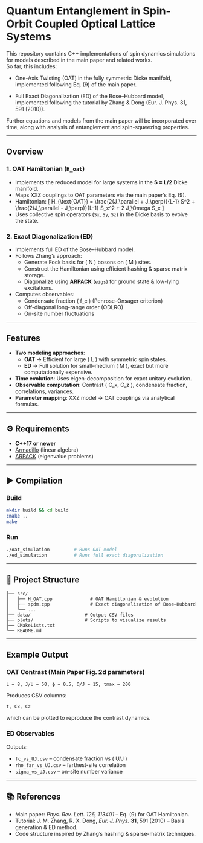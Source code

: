 # Quantum Entanglement in Spin-Orbit Coupled Optical Lattice Systems

This repository contains C++ implementations of spin dynamics simulations for models described in the main paper and related works.  
So far, this includes:

- One-Axis Twisting (OAT) in the fully symmetric Dicke manifold, implemented following Eq. (9) of the main paper.

- Full Exact Diagonalization (ED) of the Bose–Hubbard model, implemented following the tutorial by Zhang & Dong (Eur. J. Phys. 31, 591 (2010)).

Further equations and models from the main paper will be incorporated over time, along with analysis of entanglement and spin-squeezing properties.

---

## Overview

### **1. OAT Hamiltonian (`H_oat`)**
- Implements the reduced model for large systems in the **S = L/2** Dicke manifold.
- Maps XXZ couplings to OAT parameters via the main paper’s Eq. (9).
- Hamiltonian:
  \[
  H_{\text{OAT}} = \frac{2(J_\parallel + J_\perp)}{L-1} S^2 + \frac{2(J_\parallel - J_\perp)}{L-1} S_x^2 + 2 J_\Omega S_x
  \]
- Uses collective spin operators (`Sx`, `Sy`, `Sz`) in the Dicke basis to evolve the state.

### **2. Exact Diagonalization (ED)**
- Implements full ED of the Bose–Hubbard model.
- Follows Zhang’s approach:
  - Generate Fock basis for \( N \) bosons on \( M \) sites.
  - Construct the Hamiltonian using efficient hashing & sparse matrix storage.
  - Diagonalize using **ARPACK** (`eigs`) for ground state & low-lying excitations.
- Computes observables:
  - Condensate fraction \( f_c \) (Penrose–Onsager criterion)
  - Off-diagonal long-range order (ODLRO)
  - On-site number fluctuations

---

## Features

- **Two modeling approaches**:
  - **OAT** → Efficient for large \( L \) with symmetric spin states.
  - **ED** → Full solution for small–medium \( M \), exact but more computationally expensive.
- **Time evolution**: Uses eigen-decomposition for exact unitary evolution.
- **Observable computation**: Contrast \( C_x, C_z \), condensate fraction, correlations, variances.
- **Parameter mapping**: XXZ model → OAT couplings via analytical formulas.

---

## ⚙️ Requirements

- **C++17 or newer**
- [Armadillo](http://arma.sourceforge.net/) (linear algebra)
- [ARPACK](https://www.caam.rice.edu/software/ARPACK/) (eigenvalue problems)

---

## ▶️ Compilation

### **Build**
```bash
mkdir build && cd build
cmake ..
make
```

### **Run**
```bash
./oat_simulation         # Runs OAT model
./ed_simulation          # Runs full exact diagonalization
```

---

## 📂 Project Structure

```
├── src/
│   ├── H_OAT.cpp              # OAT Hamiltonian & evolution
│   ├── spdm.cpp               # Exact diagonalization of Bose–Hubbard
│   └── ...
├── data/                    # Output CSV files
├── plots/                   # Scripts to visualize results
├── CMakeLists.txt
└── README.md
```

---

##  Example Output

### OAT Contrast (Main Paper Fig. 2d parameters)
```
L = 8, J/U = 50, ϕ = 0.5, Ω/J = 15, tmax = 200
```
Produces CSV columns:
```
t, Cx, Cz
```
which can be plotted to reproduce the contrast dynamics.

### ED Observables
Outputs:
- `fc_vs_UJ.csv` – condensate fraction vs \( U/J \)
- `rho_far_vs_UJ.csv` – farthest-site correlation
- `sigma_vs_UJ.csv` – on-site number variance

---

## 📚 References

- Main paper: *Phys. Rev. Lett. 126, 113401* – Eq. (9) for OAT Hamiltonian.  
- Tutorial: J. M. Zhang, R. X. Dong, *Eur. J. Phys.* **31**, 591 (2010) – Basis generation & ED method.  
- Code structure inspired by Zhang’s hashing & sparse-matrix techniques.
